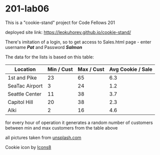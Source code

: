 # 201-lab06
This is a "cookie-stand" project for Code Fellows 201

deployed site link: https://leokuhorev.github.io/cookie-stand/

There's imitation of a login, so to get access to Sales.html page - enter username **_Pat_** and Password **_Salmon_**


The data for the lists is based on this table:

| Location      |  Min / Cust | Max / Cust  | Avg Cookie / Sale | 
|---------------|-------------|-------------|-------------------|
| 1st and Pike  |  23         | 65          |6.3                |
| SeaTac Airport| 3           |24           |  1.2              |
| Seattle Center| 11          | 38          |3.7                |
| Capitol Hill  | 	20        | 38          | 2.3               |
| Alki          | 2           |  16         |  4.6              |

for every hour of operation it generates a random number of customers between min and max customers from the table above


all pictures taken from [unsplash.com](https://unsplash.com/)

Cookie icon by [Icons8](https://icons8.com/icon/97693/cookie)